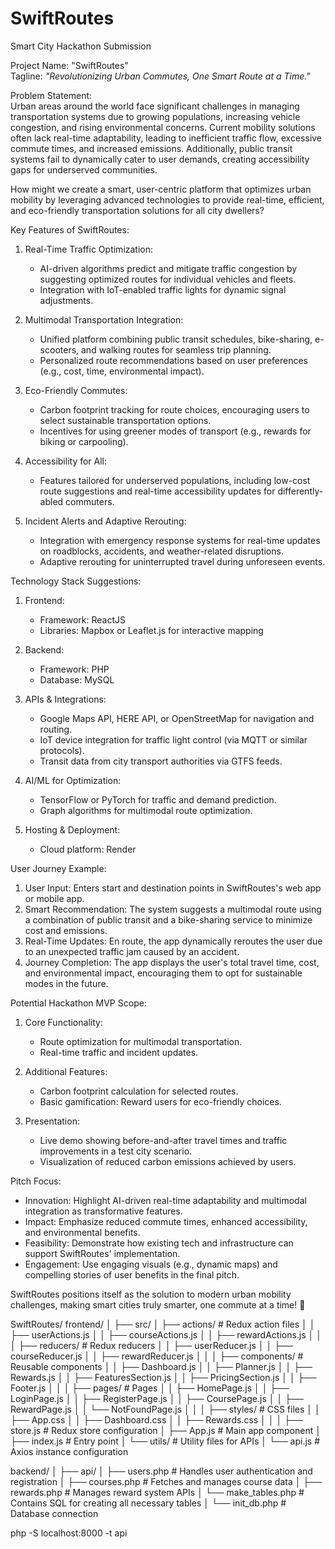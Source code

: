 # SwiftRoutes
Smart City Hackathon Submission

Project Name: "SwiftRoutes"  
Tagline: *"Revolutionizing Urban Commutes, One Smart Route at a Time."*

Problem Statement:  
Urban areas around the world face significant challenges in managing transportation systems due to growing populations, increasing vehicle congestion, and rising environmental concerns. Current mobility solutions often lack real-time adaptability, leading to inefficient traffic flow, excessive commute times, and increased emissions. Additionally, public transit systems fail to dynamically cater to user demands, creating accessibility gaps for underserved communities.  

How might we create a smart, user-centric platform that optimizes urban mobility by leveraging advanced technologies to provide real-time, efficient, and eco-friendly transportation solutions for all city dwellers?


Key Features of SwiftRoutes:  
1. Real-Time Traffic Optimization:  
   - AI-driven algorithms predict and mitigate traffic congestion by suggesting optimized routes for individual vehicles and fleets.  
   - Integration with IoT-enabled traffic lights for dynamic signal adjustments.  

2. Multimodal Transportation Integration:  
   - Unified platform combining public transit schedules, bike-sharing, e-scooters, and walking routes for seamless trip planning.  
   - Personalized route recommendations based on user preferences (e.g., cost, time, environmental impact).  

3. Eco-Friendly Commutes:  
   - Carbon footprint tracking for route choices, encouraging users to select sustainable transportation options.  
   - Incentives for using greener modes of transport (e.g., rewards for biking or carpooling).  

4. Accessibility for All:  
   - Features tailored for underserved populations, including low-cost route suggestions and real-time accessibility updates for differently-abled commuters.  

5. Incident Alerts and Adaptive Rerouting:  
   - Integration with emergency response systems for real-time updates on roadblocks, accidents, and weather-related disruptions.  
   - Adaptive rerouting for uninterrupted travel during unforeseen events.  


Technology Stack Suggestions:  
1. Frontend:  
   - Framework: ReactJS
   - Libraries: Mapbox or Leaflet.js for interactive mapping  

2. Backend:  
   - Framework: PHP 
   - Database: MySQL  

3. APIs & Integrations:  
   - Google Maps API, HERE API, or OpenStreetMap for navigation and routing.  
   - IoT device integration for traffic light control (via MQTT or similar protocols).  
   - Transit data from city transport authorities via GTFS feeds.  

4. AI/ML for Optimization:  
   - TensorFlow or PyTorch for traffic and demand prediction.  
   - Graph algorithms for multimodal route optimization.  

5. Hosting & Deployment:  
   - Cloud platform: Render   



User Journey Example:  
1. User Input: Enters start and destination points in SwiftRoutes's web app or mobile app.  
2. Smart Recommendation: The system suggests a multimodal route using a combination of public transit and a bike-sharing service to minimize cost and emissions.  
3. Real-Time Updates: En route, the app dynamically reroutes the user due to an unexpected traffic jam caused by an accident.  
4. Journey Completion: The app displays the user's total travel time, cost, and environmental impact, encouraging them to opt for sustainable modes in the future.  



Potential Hackathon MVP Scope:  
1. Core Functionality:  
   - Route optimization for multimodal transportation.  
   - Real-time traffic and incident updates.  

2. Additional Features:  
   - Carbon footprint calculation for selected routes.  
   - Basic gamification: Reward users for eco-friendly choices.

3. Presentation:  
   - Live demo showing before-and-after travel times and traffic improvements in a test city scenario.  
   - Visualization of reduced carbon emissions achieved by users.  



Pitch Focus:  
- Innovation: Highlight AI-driven real-time adaptability and multimodal integration as transformative features.  
- Impact: Emphasize reduced commute times, enhanced accessibility, and environmental benefits.  
- Feasibility: Demonstrate how existing tech and infrastructure can support SwiftRoutes' implementation.  
- Engagement: Use engaging visuals (e.g., dynamic maps) and compelling stories of user benefits in the final pitch.  

SwiftRoutes positions itself as the solution to modern urban mobility challenges, making smart cities truly smarter, one commute at a time! 🚀


SwiftRoutes/
frontend/
│
├── src/
│   ├── actions/         # Redux action files
│   │   ├── userActions.js
│   │   ├── courseActions.js
│   │   ├── rewardActions.js
│   │
│   ├── reducers/        # Redux reducers
│   │   ├── userReducer.js
│   │   ├── courseReducer.js
│   │   ├── rewardReducer.js
│   │
│   ├── components/      # Reusable components
│   │   ├── Dashboard.js
│   │   ├── Planner.js
│   │   ├── Rewards.js
│   │   ├── FeaturesSection.js
│   │   ├── PricingSection.js
│   │   ├── Footer.js
│   │
│   ├── pages/           # Pages
│   │   ├── HomePage.js
│   │   ├── LoginPage.js
│   │   ├── RegisterPage.js
│   │   ├── CoursePage.js
│   │   ├── RewardPage.js
│   │   └── NotFoundPage.js
│   │
│   ├── styles/          # CSS files
│   │   ├── App.css
│   │   ├── Dashboard.css
│   │   ├── Rewards.css
│   │
│   ├── store.js         # Redux store configuration
│   ├── App.js           # Main app component
│   ├── index.js         # Entry point
│   └── utils/           # Utility files for APIs
│       └── api.js       # Axios instance configuration

backend/
│
├── api/
│   ├── users.php        # Handles user authentication and registration
│   ├── courses.php      # Fetches and manages course data
│   ├── rewards.php      # Manages reward system APIs
│   └── make_tables.php  # Contains SQL for creating all necessary tables
│
└── init_db.php          # Database connection



php -S localhost:8000 -t api